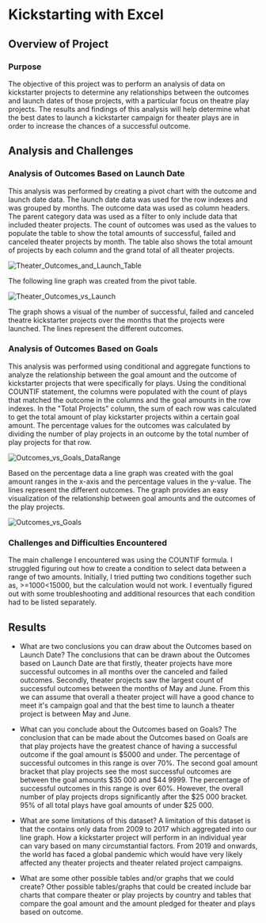 # Kickstarting with Excel

## Overview of Project

### Purpose
The objective of this project was to perform an analysis of data on kickstarter projects to determine any relationships between the outcomes and launch dates of those projects, with a particular focus on theatre play projects. The results and findings of this analysis will help determine what the best dates to launch a kickstarter campaign for theater plays are in order to increase the chances of a  successful outcome. 

## Analysis and Challenges

### Analysis of Outcomes Based on Launch Date
This analysis was performed by creating a pivot chart with the outcome and launch date data. The launch date data was used for the row indexes and was grouped by months. The outcome data was used as column headers. The parent category data was used as a filter to only include data that included theater projects. The count of outcomes was used as the values to populate the table to show the total amounts of successful, failed and canceled theater projects by month. The table also shows the total amount of projects by each column and the grand total of all theater projects. 

![Theater_Outcomes_and_Launch_Table](https://user-images.githubusercontent.com/97644424/156867971-e5048212-1515-44dc-8af4-a9f373cfa0db.png) 

The following line graph was created from the pivot table. 

![Theater_Outcomes_vs_Launch](https://user-images.githubusercontent.com/97644424/156645704-cc9c84b6-c0f8-45f5-ac14-54814e058bee.png)

The graph shows a visual of the number of successful, failed and canceled theatre kickstarter projects over the months that the projects were launched. The lines represent the different outcomes. 

### Analysis of Outcomes Based on Goals
This analysis was performed using conditional and aggregate functions to analyze the relationship between the goal amount and the outcome of kickstarter projects that were specifically for plays. Using the conditional COUNTIF statement, the columns were populated with the count of plays that matched the outcome in the columns and the goal amounts in the row indexes. In the "Total Projects" column, the sum of each row was calculated to get the total amount of play kickstarter projects within a certain goal amount. The percentage values for the outcomes was calculated by dividing the number of play projects in an outcome by the total number of play projects for that row. 

![Outcomes_vs_Goals_DataRange](https://user-images.githubusercontent.com/97644424/156867982-79f24b6e-0f63-4c09-bdb9-060eecf8fe20.png)


Based on the percentage data a line graph was created with the goal amount ranges in the x-axis and the percentage values in the y-value. The lines represent the different outcomes. The graph provides an easy visualization of the relationship between goal amounts and the outcomes of the play projects. 

![Outcomes_vs_Goals](https://user-images.githubusercontent.com/97644424/156867993-27a6d811-a42f-4877-8fe1-54d8fd4d8ef3.png) 

### Challenges and Difficulties Encountered
The main challenge I encountered was using the COUNTIF formula. I struggled figuring out how to create a condition to select data between a range of two amounts. Initially, I tried putting two conditions together such as, >=1000<15000, but the calculation would not work. I eventually figured out with some troubleshooting and additional resources that each condition had to be listed separately. 


## Results

- What are two conclusions you can draw about the Outcomes based on Launch Date?
The conclusions that can be drawn about the Outcomes based on Launch Date are that firstly, theater projects have more successful outcomes in all months over the canceled and failed outcomes. Secondly, theater projects saw the largest count of successful outcomes between the months of May and June. From this we can assume that overall a theater project will have a good chance to meet it's campaign goal and that the best time to launch a theater project is between May and June. 

- What can you conclude about the Outcomes based on Goals?
The conclusion that can be made about the Outcomes based on Goals are that play projects have the greatest chance of having a successful outcome if the goal amount is $5000 and under. The percentage of successful outcomes in this range is over 70%. The second goal amount bracket that play projects see the most successful outcomes are between the goal amounts $35 000 and $44 9999. The percentage of successful outcomes in this range is over 60%. However, the overall number of play projects drops significantly after the $25 000 bracket. 95% of all total plays have goal amounts of under $25 000. 

- What are some limitations of this dataset?
A limitation of this dataset is that the contains only data from 2009 to 2017 which aggregated into our line graph. How a kickstarter project will perform in an individual year can vary based on many circumstantial factors. From 2019 and onwards, the world has faced a global pandemic which would have very likely affected any theater projects and theater related project campaigns. 

- What are some other possible tables and/or graphs that we could create?
Other possible tables/graphs that could be created include bar charts that compare theater or play projects by country and tables that compare the goal amount and the amount pledged for theater and plays based on outcome. 
